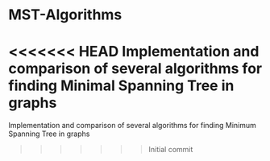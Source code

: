 # MST-Algorithms
<<<<<<< HEAD
Implementation and comparison of several algorithms for finding Minimal Spanning Tree in graphs
=======
Implementation and comparison of several algorithms for finding Minimum Spanning Tree in graphs
>>>>>>> Initial commit
